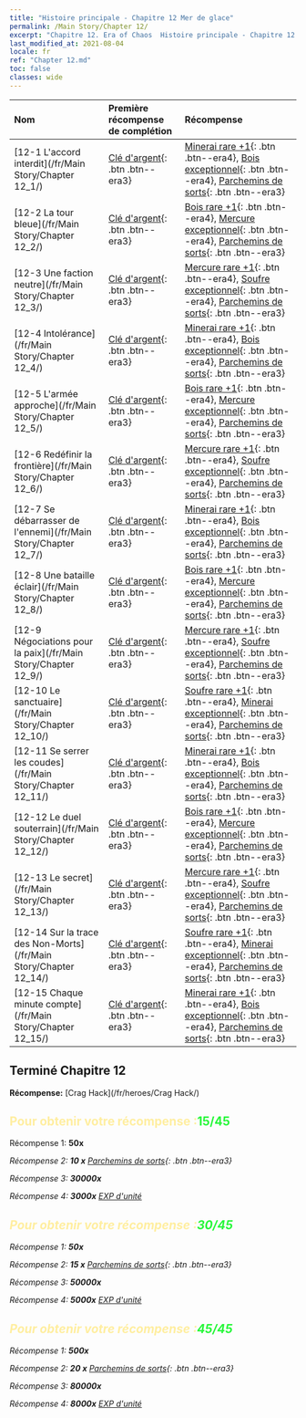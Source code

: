 ```yaml
---
title: "Histoire principale - Chapitre 12 Mer de glace"
permalink: /Main Story/Chapter 12/
excerpt: "Chapitre 12. Era of Chaos  Histoire principale - Chapitre 12. Mer de glace"
last_modified_at: 2021-08-04
locale: fr
ref: "Chapter 12.md"
toc: false
classes: wide
---
```


  | Nom |  Première récompense de complétion | Récompense |
  |:------------|:------------|:------------| 
  | [12-1 L'accord interdit](/fr/Main Story/Chapter 12_1/) | [Clé d'argent](/ItemsFR/con_693/){: .btn .btn--era3} | [Minerai rare +1](/ItemsFR/mat_40/){: .btn .btn--era4}, [Bois exceptionnel](/ItemsFR/mat_34/){: .btn .btn--era4}, [Parchemins de sorts](/ItemsFR/con_694/){: .btn .btn--era3} |
  | [12-2 La tour bleue](/fr/Main Story/Chapter 12_2/) | [Clé d'argent](/ItemsFR/con_693/){: .btn .btn--era3} | [Bois rare +1](/ItemsFR/mat_41/){: .btn .btn--era4}, [Mercure exceptionnel](/ItemsFR/mat_35/){: .btn .btn--era4}, [Parchemins de sorts](/ItemsFR/con_694/){: .btn .btn--era3} |
  | [12-3 Une faction neutre](/fr/Main Story/Chapter 12_3/) | [Clé d'argent](/ItemsFR/con_693/){: .btn .btn--era3} | [Mercure rare +1](/ItemsFR/mat_42/){: .btn .btn--era4}, [Soufre exceptionnel](/ItemsFR/mat_36/){: .btn .btn--era4}, [Parchemins de sorts](/ItemsFR/con_694/){: .btn .btn--era3} |
  | [12-4 Intolérance](/fr/Main Story/Chapter 12_4/) | [Clé d'argent](/ItemsFR/con_693/){: .btn .btn--era3} | [Minerai rare +1](/ItemsFR/mat_40/){: .btn .btn--era4}, [Bois exceptionnel](/ItemsFR/mat_34/){: .btn .btn--era4}, [Parchemins de sorts](/ItemsFR/con_694/){: .btn .btn--era3} |
  | [12-5 L'armée approche](/fr/Main Story/Chapter 12_5/) | [Clé d'argent](/ItemsFR/con_693/){: .btn .btn--era3} | [Bois rare +1](/ItemsFR/mat_41/){: .btn .btn--era4}, [Mercure exceptionnel](/ItemsFR/mat_35/){: .btn .btn--era4}, [Parchemins de sorts](/ItemsFR/con_694/){: .btn .btn--era3} |
  | [12-6 Redéfinir la frontière](/fr/Main Story/Chapter 12_6/) | [Clé d'argent](/ItemsFR/con_693/){: .btn .btn--era3} | [Mercure rare +1](/ItemsFR/mat_42/){: .btn .btn--era4}, [Soufre exceptionnel](/ItemsFR/mat_36/){: .btn .btn--era4}, [Parchemins de sorts](/ItemsFR/con_694/){: .btn .btn--era3} |
  | [12-7 Se débarrasser de l'ennemi](/fr/Main Story/Chapter 12_7/) | [Clé d'argent](/ItemsFR/con_693/){: .btn .btn--era3} | [Minerai rare +1](/ItemsFR/mat_40/){: .btn .btn--era4}, [Bois exceptionnel](/ItemsFR/mat_34/){: .btn .btn--era4}, [Parchemins de sorts](/ItemsFR/con_694/){: .btn .btn--era3} |
  | [12-8 Une bataille éclair](/fr/Main Story/Chapter 12_8/) | [Clé d'argent](/ItemsFR/con_693/){: .btn .btn--era3} | [Bois rare +1](/ItemsFR/mat_41/){: .btn .btn--era4}, [Mercure exceptionnel](/ItemsFR/mat_35/){: .btn .btn--era4}, [Parchemins de sorts](/ItemsFR/con_694/){: .btn .btn--era3} |
  | [12-9 Négociations pour la paix](/fr/Main Story/Chapter 12_9/) | [Clé d'argent](/ItemsFR/con_693/){: .btn .btn--era3} | [Mercure rare +1](/ItemsFR/mat_42/){: .btn .btn--era4}, [Soufre exceptionnel](/ItemsFR/mat_36/){: .btn .btn--era4}, [Parchemins de sorts](/ItemsFR/con_694/){: .btn .btn--era3} |
  | [12-10 Le sanctuaire](/fr/Main Story/Chapter 12_10/) | [Clé d'argent](/ItemsFR/con_693/){: .btn .btn--era3} | [Soufre rare +1](/ItemsFR/mat_43/){: .btn .btn--era4}, [Minerai exceptionnel](/ItemsFR/mat_33/){: .btn .btn--era4}, [Parchemins de sorts](/ItemsFR/con_694/){: .btn .btn--era3} |
  | [12-11 Se serrer les coudes](/fr/Main Story/Chapter 12_11/) | [Clé d'argent](/ItemsFR/con_693/){: .btn .btn--era3} | [Minerai rare +1](/ItemsFR/mat_40/){: .btn .btn--era4}, [Bois exceptionnel](/ItemsFR/mat_34/){: .btn .btn--era4}, [Parchemins de sorts](/ItemsFR/con_694/){: .btn .btn--era3} |
  | [12-12 Le duel souterrain](/fr/Main Story/Chapter 12_12/) | [Clé d'argent](/ItemsFR/con_693/){: .btn .btn--era3} | [Bois rare +1](/ItemsFR/mat_41/){: .btn .btn--era4}, [Mercure exceptionnel](/ItemsFR/mat_35/){: .btn .btn--era4}, [Parchemins de sorts](/ItemsFR/con_694/){: .btn .btn--era3} |
  | [12-13 Le secret](/fr/Main Story/Chapter 12_13/) | [Clé d'argent](/ItemsFR/con_693/){: .btn .btn--era3} | [Mercure rare +1](/ItemsFR/mat_42/){: .btn .btn--era4}, [Soufre exceptionnel](/ItemsFR/mat_36/){: .btn .btn--era4}, [Parchemins de sorts](/ItemsFR/con_694/){: .btn .btn--era3} |
  | [12-14 Sur la trace des Non-Morts](/fr/Main Story/Chapter 12_14/) | [Clé d'argent](/ItemsFR/con_693/){: .btn .btn--era3} | [Soufre rare +1](/ItemsFR/mat_43/){: .btn .btn--era4}, [Minerai exceptionnel](/ItemsFR/mat_33/){: .btn .btn--era4}, [Parchemins de sorts](/ItemsFR/con_694/){: .btn .btn--era3} |
  | [12-15 Chaque minute compte](/fr/Main Story/Chapter 12_15/) | [Clé d'argent](/ItemsFR/con_693/){: .btn .btn--era3} | [Minerai rare +1](/ItemsFR/mat_40/){: .btn .btn--era4}, [Bois exceptionnel](/ItemsFR/mat_34/){: .btn .btn--era4}, [Parchemins de sorts](/ItemsFR/con_694/){: .btn .btn--era3} |


## Terminé Chapitre 12

 **Récompense:** [Crag Hack](/fr/heroes/Crag Hack/)



## <span style="color: #ffeea0">Pour obtenir votre récompense :</span><span style="color: #27f73a">15/45</span>

 Récompense 1:  **50x** <i class="fas fa-gem"/>

 Récompense 2: **10 x** [Parchemins de sorts](/ItemsFR/con_694/){: .btn .btn--era3}

 Récompense 3:  **30000x** <i class="fas fa-coins"/>

 Récompense 4:  **3000x** [EXP d'unité](/ItemsFR/con_902/)



## <span style="color: #ffeea0">Pour obtenir votre récompense :</span><span style="color: #27f73a">30/45</span>

 Récompense 1:  **50x** <i class="fas fa-gem"/>

 Récompense 2: **15 x** [Parchemins de sorts](/ItemsFR/con_694/){: .btn .btn--era3}

 Récompense 3:  **50000x** <i class="fas fa-coins"/>

 Récompense 4:  **5000x** [EXP d'unité](/ItemsFR/con_902/)



## <span style="color: #ffeea0">Pour obtenir votre récompense :</span><span style="color: #27f73a">45/45</span>

 Récompense 1:  **500x** <i class="fas fa-gem"/>

 Récompense 2: **20 x** [Parchemins de sorts](/ItemsFR/con_694/){: .btn .btn--era3}

 Récompense 3:  **80000x** <i class="fas fa-coins"/>

 Récompense 4:  **8000x** [EXP d'unité](/ItemsFR/con_902/)

